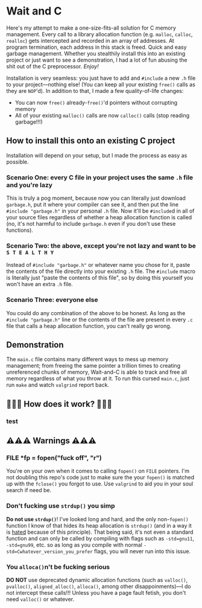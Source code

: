 # Wait and C

Here's my attempt to make a one-size-fits-all solution for C memory management.
Every call to a library allocation function (e.g. `malloc`, `calloc`, `realloc`) gets intercepted and recorded in an array of addresses. At program termination, each address in this stack is freed. Quick and easy garbage management. Whether you stealthily install this into an existing project or just want to see a demonstration, I had a lot of fun abusing the shit out of the C preprocessor. _Enjoy!_

Installation is very seamless: you just have to add and `#include` a new `.h` file to your project—nothing else! (You can keep all your existing `free()` calls as they are `NOP`'d). In addition to that, I made a few quality-of-life changes:

- You can now `free()` already-`free()`'d pointers without corrupting memory
- All of your existing `malloc()` calls are now `calloc()` calls (stop reading garbage!!!)

## How to install this onto an existing C project
Installation will depend on your setup, but I made the process as easy as possible.

### **Scenario One**: every C file in your project uses the same `.h` file and you're lazy
This is truly a pog moment, because now you can literally just download `garbage.h`, put it where your compiler can see it, and then put the line `#include "garbage.h"` in your personal `.h` file. Now it'll be `#include`d in all of your source files regardless of whether a heap allocation function is called (no, it's not harmful to include `garbage.h` even if you don't use these functions).

### **Scenario Two**: the above, except you're not lazy and want to be ```S T E A L T H Y```
Instead of `#include "garbage.h"` or whatever name you chose for it, paste the contents of the file directly into your existing `.h` file. The `#include` macro is literally just "paste the contents of this file", so by doing this yourself you won't have an extra `.h` file.

### **Scenario Three**: everyone else
You could do any combination of the above to be honest. As long as the `#include "garbage.h"` line or the contents of the file are present in every `.c` file that calls a heap allocation function, you can't really go wrong. 

## Demonstration

The `main.c` file contains many different ways to mess up memory management; from freeing the same pointer a trillion times to creating unreferenced chunks of memory, Wait-and-C is able to track and free all memory regardless of what you throw at it. To run this cursed `main.c`, just run `make` and watch `valgrind` report back.

## 🥺🥺🥺 How does it work? 🥺🥺🥺

### test

## ⚠️⚠️⚠️ Warnings ⚠️⚠️⚠️

### **FILE \*fp = fopen("fuck off", "r")**
You're on your own when it comes to calling `fopen()` on `FILE` pointers. I'm not doubling this repo's code just to make sure the your `fopen()` is matched up with the `fclose()` you forgot to use. Use `valgrind` to aid you in your soul search if need be.

### **Don't fucking use `strdup()` you simp**
**Do not use `strdup()`**! I've looked long and hard, and the only non-`fopen()` function I know of that hides its heap allocation is `strdup()` (and in a way it is [hated](https://stackoverflow.com/questions/12984948/why-is-strdup-considered-to-be-evil) because of this principle). That being said, it's not even a standard function and can only be called by compiling with flags such as `-std=gnu11`, `-std=gnu99`, etc. so as long as you compile with normal `-std=Cwhatever_version_you_prefer`  flags, you will never run into this issue.

### **You `alloca()`n't be fucking serious**
**DO NOT** use deprecated dynamic allocation functions (such as `valloc()`, `pvalloc()`, `aligned_alloc()`, `alloca()`, among other disappoinments)—I do not intercept these calls!!! Unless you have a page fault fetish, you don't need `valloc()` or whatever.